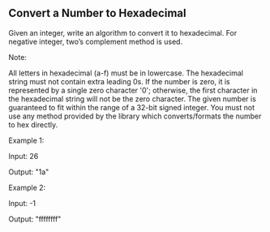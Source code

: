 

Convert a Number to Hexadecimal 
---


Given an integer, write an algorithm to convert it to hexadecimal. For negative integer, two’s complement method is used.


Note:

All letters in hexadecimal (a-f) must be in lowercase.
The hexadecimal string must not contain extra leading 0s. If the number is zero, it is represented by a single zero character '0'; otherwise, the first character in the hexadecimal string will not be the zero character.
The given number is guaranteed to fit within the range of a 32-bit signed integer.
You must not use any method provided by the library which converts/formats the number to hex directly.



Example 1:

Input:
26

Output:
"1a"



Example 2:

Input:
-1

Output:
"ffffffff"



